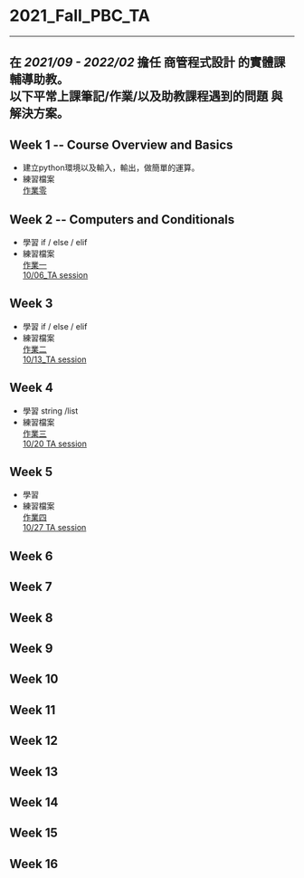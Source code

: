 # 2021_Fall_PBC_TA
---
在 *2021/09 - 2022/02* 擔任 商管程式設計 的實體課輔導助教。  
以下平常上課筆記/作業/以及助教課程遇到的問題 與解決方案。
---

## Week 1 -- Course Overview and Basics
* 建立python環境以及輸入，輸出，做簡單的運算。  
* 練習檔案     
  [作業零](https://github.com/stephanie0324/2021_Fall_PBC_TA/blob/main/Week_1/PBC_HW1.ipynb)  

## Week 2 -- Computers and Conditionals
* 學習 if / else / elif  
* 練習檔案  
  [作業一](https://github.com/stephanie0324/2021_Fall_PBC_TA/blob/main/Week2/PBC_hw2.ipynb)    
  [10/06_TA session](https://github.com/stephanie0324/2021_Fall_PBC_TA/blob/main/Week2/TA_Class/1006TA_Session.ipynb)

## Week 3
* 學習 if / else / elif  
* 練習檔案  
  [作業二](https://github.com/stephanie0324/2021_Fall_PBC_TA/blob/main/Week_3/PBC_hw2.ipynb)    
  [10/13_TA session](https://github.com/stephanie0324/2021_Fall_PBC_TA/blob/main/Week_3/TA_Class/PBC_ta_session3.ipynb)
## Week 4
* 學習 string /list
* 練習檔案  
  [作業三](https://github.com/stephanie0324/2021_Fall_PBC_TA/blob/main/Week_4/PBC_hw3.ipynb)  
  [10/20 TA session](https://github.com/stephanie0324/2021_Fall_PBC_TA/blob/main/Week_4/TA_Class/Week4_TA_Session.ipynb)
## Week 5
* 學習 
* 練習檔案  
  [作業四]()  
  [10/27 TA session]()
## Week 6
## Week 7
## Week 8
## Week 9
## Week 10
## Week 11
## Week 12
## Week 13
## Week 14
## Week 15
## Week 16
